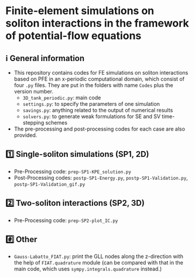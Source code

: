# Finite-element simulations on soliton interactions in the framework of potential-flow equations
## :information_source: General information
- This repository contains codes for FE simulations on soliton interactions based on PFE in an x-periodic computational domain, which consist of four `.py` files. They are put in the folders with name `Codes` plus the version number.
  - `3D_tank_periodic.py`: main code
  - `settings.py`: to specify the parameters of one simulation
  - `savings.py`: anything related to the output of numerical results
  - `solvers.py`: to generate weak formulations for SE and SV time-stepping schemes
- The pre-processing and post-processing codes for each case are also provided.

## :one: Single-soliton simulations (SP1, 2D)
- Pre-Processing code: `prep-SP1-KPE_solution.py`
- Post-Processing codes: `postp-SP1-Energy.py`, `postp-SP1-Validation.py`, `postp-SP1-Validation_gif.py`

## :two: Two-soliton interactions (SP2, 3D)
- Pre-Processing code: `prep-SP2-plot_IC.py`

## :hash: Other
- `Gauss-Labatto_FIAT.py`: print the GLL nodes along the z-direction with the help of `FIAT.quadrature` module (can be compared with that in the main code, which uses `sympy.integrals.quadrature` instead.)
